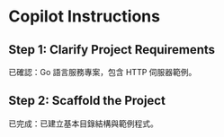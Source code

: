 # Copilot Instructions



## Step 1: Clarify Project Requirements
已確認：Go 語言服務專案，包含 HTTP 伺服器範例。

## Step 2: Scaffold the Project
已完成：已建立基本目錄結構與範例程式。
